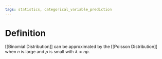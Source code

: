 ```yaml
---
tags: statistics, categorical_variable_prediction
---
```


# Definition

[[Binomial Distribution]] can be approximated by the [[Poisson Distribution]] when $n$ is large and $p$ is small with $\lambda = np$.

[^1]: [Categorical Data Analysis](zotero://open-pdf/library/items/JZKRKD5L?page=24)